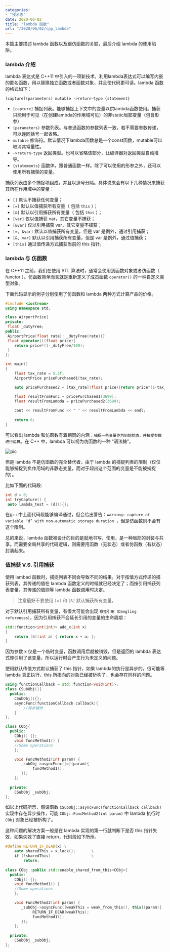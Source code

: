 ```yaml
---
categories:
- "技术志"
date: 2020-06-02
title: "lambda 函数"
url: "/2020/06/02/cpp_lambda"
---
```

本篇主要描述 lambda 函数以及跟仿函数的关联，最后介绍 lambda 的使用陷阱。

<!--more-->

### lambda 介绍

lambda 表达式是 C++11 中引入的一项新技术，利用lambda表达式可以编写内嵌的匿名函数，用以替换独立函数或者函数对象，并且使代码更可读。lambda 函数的格式如下：

`[capture](parameters) mutable ->return—type {statement}`

* `[capture]` 捕捉列表。能够捕捉上下文中的变量以供lambda函数使用。捕获只能用于可见（在创建lambda的作用域可见）的非static局部变量（包含形参）
* `(parameters)` 参数列表。与普通函数的参数列表一致，若不需要参数传递，可以连同括号一起省略。
* `mutable` 修饰符。默认情况下lambda函数总是一个const函数，mutable可以取消其常量性。
* `->return-type` 返回类型。也可以省略该部分，让编译器对返回类型自动推导。
* `{statements}` 函数体，跟普通函数一样。除了可以使用的形参之外，还可以使用所有捕获的变量。

捕获列表由多个捕捉项组成，并且以逗号分隔。具体说来会有以下几种情况来捕获其所在作用域中的变量：

* `[]` 默认不捕获任何变量；
* `[=]` 默认以值捕获所有变量（ 包括 `this` ）；
* `[&]` 默认以引用捕获所有变量（ 包括 `this` ）；
* `[var]` 仅以值捕获 var，其它变量不捕获；
* `[&var]` 仅以引用捕获 var，其它变量不捕获；
* `[=, &var]` 默认以值捕获所有变量，但是 var 是例外，通过引用捕获；
* `[&, var]` 默认以引用捕获所有变量，但是 var 是例外，通过值捕获；
* `[this]` 通过值传递方式捕获当前的 this 指针。


### lambda 与 仿函数
在 C++11 之前，我们在使用 STL 算法时，通常会使用到函数对象或者仿函数（ functor ）。仿函数简单而言就是重新定义了成员函数 `operator()` 的一种自定义类型对象。

下面代码显示的例子分别使用了仿函数和 lambda 两种方式计算产品的价格。
~~~cpp
#include <iostream>
using namespace std;

class AirportPrice{
private:
 float _dutyFree;
public:
 AirportPrice(float rate): _dutyFree(rate){}
 float operator()(float price){
    return price*(1-_dutyFree/100);
 }
};

int main()
{
    float tax_rate = 5.5f;
    AirportPrice pricePurchased1(tax_rate);

    auto pricePurchased2 = [tax_rate](float price){return price*(1-tax_rate/100);};

    float resultFromFunc = pricePurchased1(3699);
    float resultFromLambda = pricePurchased2(3699);
    
    cout << resultFromFunc << " " << resultFromLambda << endl;
    
    return 0;
}
~~~
可以看出 lambda 和仿函数有着相同的内涵：`捕捉一些变量作为初始状态，并接受参数进行运算`。在 C++ 中，lambda 可以视为仿函数的一种 “语法糖”。

![pic](/pic/2019/2020-06-02-cpp_lambda.png)

但是 lambda 不是仿函数的完全替代者，由于 lambda 的捕捉列表的限制（仅仅能够捕捉到负作用域的非静态变量，而对于超出这个范围的变量是不能被捕捉的）。

比如下面的代码段:
~~~cpp
int d = 0;
int tryCapture() {
 auto lambda_test = [d](){};
~~~

在g++中上面代码段能够编译通过，但会给出警告：`warning: capture of variable ‘d’ with non-automatic storage duration `，但是仿函数则不会有这个限制。

总的来说，lambda 函数被设计的目的是就地书写、使用，是一种局部的封装与共享。而需要全局共享的代码逻辑，则需要用函数（无状态）或者仿函数（有状态）封装起来。

### 值捕获 V.S. 引用捕获
使用 lambad 函数时，捕捉列表不同会导致不同的结果。对于按值方式传递的捕获列表，其传递的值在 lambda 函数定义的时候就已经决定了；而按引用捕获列表变量，其传递的值则等 lambda 函数调用时决定。

> 注意最好不要使用 `[=]` 和 `[&]` 默认捕获所有变量。

对于默认引用捕获所有变量，有很大可能会出现 `悬挂引用（Dangling references）`，因为引用捕获不会延长引用的变量的生命周期：

~~~cpp
std::function<int(int)> add_x(int x)
{
    return [&](int a) { return x + a; };
}
~~~
因为参数 x 仅是一个临时变量，函数调用后就被销毁，但是返回的 lambda 表达式却引用了该变量，所以运行时会产生行为未定义的问题。

使用默认传值方式默认捕获了 this 指针，如果 lambda的执行是异步的，很可能等 lambda 真正执行，this 所指向的对象已经被析构了，也会存在同样的问题。

~~~cpp
using functionCallback = std::function<void(int)>;
class CSubObj(){
  public:
    CSubObj(){};
    asyncFunc(functionCallback callback){
        //异步操作
    }
};

class CObj{
  public: 
    CObj() {};
    void funcMethod1() {
    //Some operations
    };

    void FuncMethod2(int param) {
       _subObj->asyncFunc([=](param){
            funcMethod1();
       });
    };
    
  private:
    CSubObj _subObj;
};
~~~

如以上代码所示，假设函数 `CSubObj::asyncFunc(functionCallback callback)` 实现中存在异步操作，可能 `CObj::FuncMethod2(int param)` 中 lambda 执行时 `CObj` 对象已经被析构了。

这种问题的解决方案一般是在 lambda 实现的第一行就判断下是否 this 指针失效，如果失效了直接 return，代码段如下所示。
~~~cpp
#define RETURN_IF_DEAD(x) \
    auto sharedThis = x.lock();       \
    if (!sharedThis)                  \
        return;
     
class CObj :public std::enable_shared_from_this<CObj>{
  public: 
    CObj() {};
    void funcMethod1() {
    //Some operations
    };

    void FuncMethod2(int param) {
       _subObj->asyncFunc([weakThis = weak_from_this(), this](param){
            RETURN_IF_DEAD(weakThis);
            funcMethod1();
       });
    };
    
  private:
    CSubObj _subObj;
};
~~~